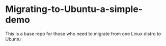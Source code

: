 # Migrating-to-Ubuntu-a-simple-demo
This is a base repo for those who need to migrate from one Linux distro to Ubuntu
